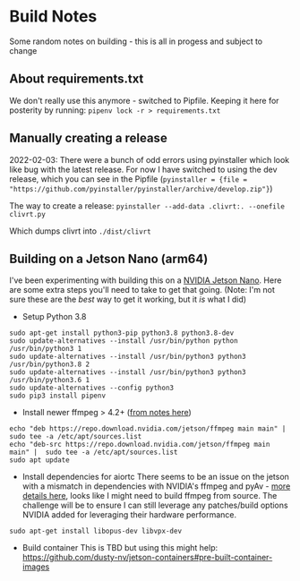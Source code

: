 # Build Notes
Some random notes on building - this is all in progess and subject to change

## About requirements.txt
We don't really use this anymore - switched to Pipfile. Keeping it here for posterity by running:
`pipenv lock -r > requirements.txt`

## Manually creating a release
2022-02-03: There were a bunch of odd errors using pyinstaller which look like bug with the latest release. For now I have switched to using the dev release, which you can see in the Pipfile (`pyinstaller = {file = "https://github.com/pyinstaller/pyinstaller/archive/develop.zip"}`)

The way to create a release:
`pyinstaller --add-data .clivrt:. --onefile clivrt.py`

Which dumps clivrt into `./dist/clivrt`

## Building on a Jetson Nano (arm64)
I've been experimenting with building this on a [NVIDIA Jetson Nano](https://developer.nvidia.com/embedded/jetson-nano-developer-kit). Here are some extra steps you'll need to take to get that going.
(Note: I'm not sure these are the *best* way to get it working, but it *is* what I did)


* Setup Python 3.8
```
sudo apt-get install python3-pip python3.8 python3.8-dev
sudo update-alternatives --install /usr/bin/python python /usr/bin/python3 1
sudo update-alternatives --install /usr/bin/python3 python3 /usr/bin/python3.8 2
sudo update-alternatives --install /usr/bin/python3 python3 /usr/bin/python3.6 1
sudo update-alternatives --config python3
sudo pip3 install pipenv
```
* Install newer ffmpeg > 4.2+ ([from notes here](https://forums.developer.nvidia.com/t/hardware-accelerated-video-playback-with-l4t-ffmpeg/154019))
```
echo "deb https://repo.download.nvidia.com/jetson/ffmpeg main main" |  sudo tee -a /etc/apt/sources.list
echo "deb-src https://repo.download.nvidia.com/jetson/ffmpeg main main" |  sudo tee -a /etc/apt/sources.list
sudo apt update
```

* Install dependencies for aiortc
There seems to be an issue on the jetson with a mismatch in dependencies with NVIDIA's ffmpeg and pyAv - [more details here](https://github.com/PyAV-Org/PyAV/issues/619), looks like I might need to build ffmpeg from source. The challenge will be to ensure I can still leverage any patches/build options NVIDIA added for leveraging their hardware performance.
```
sudo apt-get install libopus-dev libvpx-dev
```

* Build container
This is TBD but using this might help: https://github.com/dusty-nv/jetson-containers#pre-built-container-images
